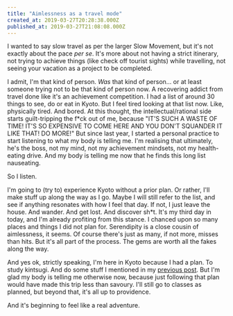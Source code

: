 ```yaml
---
title: "Aimlessness as a travel mode"
created_at: 2019-03-27T20:28:38.000Z
published_at: 2019-03-27T21:08:08.000Z
---
```

I wanted to say slow travel as per the larger Slow Movement, but it's not exactly about the pace _per se_. It's more about not having a strict itinerary, not trying to achieve things (like check off tourist sights) while travelling, not seeing your vacation as a project to be completed.

  

I admit, I'm that kind of person. _Was_ that kind of person... or at least someone trying not to be that kind of person now. A recovering addict from travel done like it's an achievement competition. I had a list of around 30 things to see, do or eat in Kyoto. But I feel tired looking at that list now. Like, physically tired. And bored. At this thought, the intellectual/rational side starts guilt-tripping the f\*ck out of me, because "IT'S SUCH A WASTE OF TIME! IT'S SO EXPENSIVE TO COME HERE AND YOU DON'T SQUANDER IT LIKE THAT! DO MORE!" But since last year, I started a personal practice to start listening to what my body is telling me. I'm realising that ultimately, he's the boss, not my mind, not my achievement mindsets, not my health-eating drive. And my body is telling me now that he finds this long list nauseating.   

  

So I listen. 

  

I'm going to (try to) experience Kyoto without a prior plan. Or rather, I'll make stuff up along the way as I go. Maybe I will still refer to the list, and see if anything resonates with how I feel that day. If not, I just leave the house. And wander. And get lost. And discover sh\*t. It's my third day in today, and I'm already profiting from this stance. I chanced upon so many places and things I did not plan for. Serendipity is a close cousin of aimlessness, it seems. Of course there's just as many, if not more, misses than hits. But it's all part of the process. The gems are worth all the fakes along the way.  

  

And yes ok, strictly speaking, I'm here in Kyoto because I had a plan. To study kintsugi. And do some stuff I mentioned in my [previous post](https://200wordsaday.com/words/kyoto-for-inspiration-130025c9634f896078). But I'm glad my body is telling me otherwise now, because just following that plan would have made this trip less than savoury. I'll still go to classes as planned, but beyond that, it's all up to providence.

  

And it's beginning to feel like a real adventure.
